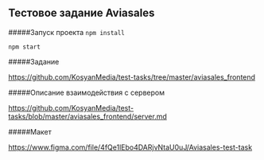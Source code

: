 ## Тестовое задание Aviasales

#####Запуск проекта
``
npm install
``

``
npm start
``

#####Задание

https://github.com/KosyanMedia/test-tasks/tree/master/aviasales_frontend

#####Описание взаимодействия с сервером

https://github.com/KosyanMedia/test-tasks/blob/master/aviasales_frontend/server.md

#####Макет

https://www.figma.com/file/4fQe1lEbo4DARjvNtaU0uJ/Aviasales-test-task
